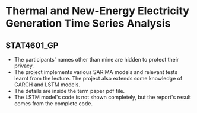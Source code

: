 # Thermal and New-Energy Electricity Generation Time Series Analysis
## STAT4601_GP

- The participants' names other than mine are hidden to protect their privacy.
- The project implements various SARIMA models and relevant tests learnt from the lecture. The project also extends some knowledge of GARCH and LSTM models.
- The details are inside the term paper pdf file.
- The LSTM model's code is not shown completely, but the report's result comes from the complete code.
